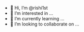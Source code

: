 - 👋 Hi, I’m @rishi1st
- 👀 I’m interested in ...
- 🌱 I’m currently learning ...
- 💞️ I’m looking to collaborate on ...

